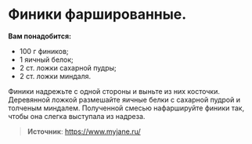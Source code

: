 # Финики фаршированные.

**Вам понадобится:**

- 100 г фиников;
- 1 яичный белок;
- 2 ст. ложки сахарной пудры;
- 2 ст. ложки миндаля.

Финики надрежьте с одной стороны и выньте из них косточки. Деревянной ложкой размешайте яичные белки с сахарной пудрой и толченым миндалем. Полученной смесью нафаршируйте финики так, чтобы она слегка выступала из надреза.

> **Источник**: https://www.myjane.ru/
